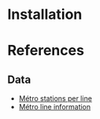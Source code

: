 # Installation


# References
## Data
* [Métro stations per line](https://data.iledefrance-mobilites.fr/explore/dataset/emplacement-des-gares-idf/information/)
* [Métro line information](https://data.iledefrance-mobilites.fr/explore/dataset/traces-du-reseau-ferre-idf/information/?disjunctive.mode)